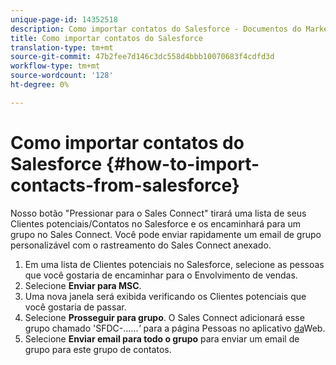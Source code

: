 ```yaml
---
unique-page-id: 14352518
description: Como importar contatos do Salesforce - Documentos do Marketing - Documentação do produto
title: Como importar contatos do Salesforce
translation-type: tm+mt
source-git-commit: 47b2fee7d146c3dc558d4bbb10070683f4cdfd3d
workflow-type: tm+mt
source-wordcount: '128'
ht-degree: 0%

---
```



# Como importar contatos do Salesforce {#how-to-import-contacts-from-salesforce}

Nosso botão &quot;Pressionar para o Sales Connect&quot; tirará uma lista de seus Clientes potenciais/Contatos no Salesforce e os encaminhará para um grupo no Sales Connect. Você pode enviar rapidamente um email de grupo personalizável com o rastreamento do Sales Connect anexado.

1. Em uma lista de Clientes potenciais no Salesforce, selecione as pessoas que você gostaria de encaminhar para o Envolvimento de vendas.
1. Selecione **Enviar para MSC**.
1. Uma nova janela será exibida verificando os Clientes potenciais que você gostaria de passar.
1. Selecione **Prosseguir para grupo**. O Sales Connect adicionará esse grupo chamado &#39;SFDC-......*&#39;* para a página Pessoas no aplicativo [da](http://toutapp.com/)Web.
1. Selecione **Enviar email para todo o grupo** para enviar um email de grupo para este grupo de contatos.

